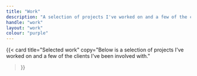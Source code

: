```yaml
---
title: "Work"
description: "A selection of projects I've worked on and a few of the clients I've been involved with."
handle: "work"
layout: "work"
colour: "purple"
---
```


{{<
  card
  title="Selected work"
  copy="Below is a selection of projects I've worked on and a few of the clients I've been involved with."
>}}
